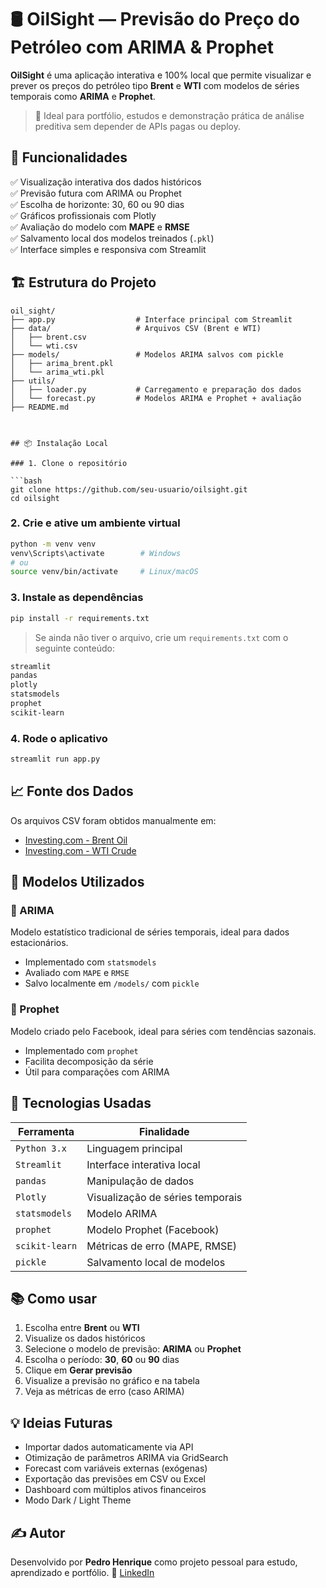 

# 🛢️ OilSight — Previsão do Preço do Petróleo com ARIMA & Prophet

**OilSight** é uma aplicação interativa e 100% local que permite visualizar e prever os preços do petróleo tipo **Brent** e **WTI** com modelos de séries temporais como **ARIMA** e **Prophet**.

> 📌 Ideal para portfólio, estudos e demonstração prática de análise preditiva sem depender de APIs pagas ou deploy.


## 🎯 Funcionalidades

✅ Visualização interativa dos dados históricos  
✅ Previsão futura com ARIMA ou Prophet  
✅ Escolha de horizonte: 30, 60 ou 90 dias  
✅ Gráficos profissionais com Plotly  
✅ Avaliação do modelo com **MAPE** e **RMSE**  
✅ Salvamento local dos modelos treinados (`.pkl`)  
✅ Interface simples e responsiva com Streamlit



## 🏗️ Estrutura do Projeto

```plaintext
oil_sight/
├── app.py                  # Interface principal com Streamlit
├── data/                   # Arquivos CSV (Brent e WTI)
│   ├── brent.csv
│   └── wti.csv
├── models/                 # Modelos ARIMA salvos com pickle
│   ├── arima_brent.pkl
│   └── arima_wti.pkl
├── utils/
│   ├── loader.py           # Carregamento e preparação dos dados
│   └── forecast.py         # Modelos ARIMA e Prophet + avaliação
├── README.md



## 📦 Instalação Local

### 1. Clone o repositório

```bash
git clone https://github.com/seu-usuario/oilsight.git
cd oilsight
````

### 2. Crie e ative um ambiente virtual

```bash
python -m venv venv
venv\Scripts\activate        # Windows
# ou
source venv/bin/activate     # Linux/macOS
```

### 3. Instale as dependências

```bash
pip install -r requirements.txt
```

> Se ainda não tiver o arquivo, crie um `requirements.txt` com o seguinte conteúdo:

```txt
streamlit
pandas
plotly
statsmodels
prophet
scikit-learn
```

### 4. Rode o aplicativo

```bash
streamlit run app.py
```



## 📈 Fonte dos Dados

Os arquivos CSV foram obtidos manualmente em:

* [Investing.com - Brent Oil](https://www.investing.com/commodities/brent-oil-historical-data)
* [Investing.com - WTI Crude](https://www.investing.com/commodities/crude-oil-historical-data)



## 🧪 Modelos Utilizados

### 🔸 ARIMA

Modelo estatístico tradicional de séries temporais, ideal para dados estacionários.

* Implementado com `statsmodels`
* Avaliado com `MAPE` e `RMSE`
* Salvo localmente em `/models/` com `pickle`

### 🔸 Prophet

Modelo criado pelo Facebook, ideal para séries com tendências sazonais.

* Implementado com `prophet`
* Facilita decomposição da série
* Útil para comparações com ARIMA



## 🧠 Tecnologias Usadas

| Ferramenta     | Finalidade                       |
| -------------- | -------------------------------- |
| `Python 3.x`   | Linguagem principal              |
| `Streamlit`    | Interface interativa local       |
| `pandas`       | Manipulação de dados             |
| `Plotly`       | Visualização de séries temporais |
| `statsmodels`  | Modelo ARIMA                     |
| `prophet`      | Modelo Prophet (Facebook)        |
| `scikit-learn` | Métricas de erro (MAPE, RMSE)    |
| `pickle`       | Salvamento local de modelos      |



## 📚 Como usar

1. Escolha entre **Brent** ou **WTI**
2. Visualize os dados históricos
3. Selecione o modelo de previsão: **ARIMA** ou **Prophet**
4. Escolha o período: **30**, **60** ou **90** dias
5. Clique em **Gerar previsão**
6. Visualize a previsão no gráfico e na tabela
7. Veja as métricas de erro (caso ARIMA)


## 💡 Ideias Futuras

* Importar dados automaticamente via API
* Otimização de parâmetros ARIMA via GridSearch
* Forecast com variáveis externas (exógenas)
* Exportação das previsões em CSV ou Excel
* Dashboard com múltiplos ativos financeiros
* Modo Dark / Light Theme


## ✍️ Autor

Desenvolvido por **Pedro Henrique** como projeto pessoal para estudo, aprendizado e portfólio.
🔗 [LinkedIn](https://www.linkedin.com/in/pedro-henrique-rossetto-33216b245/)










